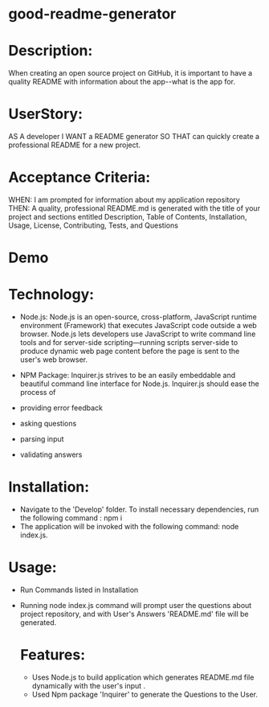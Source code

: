 # good-readme-generator

# Description:
When creating an open source project on GitHub, it is important to have a quality README with information about the app--what is the app for.

# UserStory:
AS A developer
I WANT a README generator
SO THAT can quickly create a professional README for a new project.

# Acceptance Criteria:
WHEN: I am prompted for information about my application repository
THEN: A quality, professional README.md is generated with the title of your project and sections entitled Description, Table of Contents, Installation, Usage, License, Contributing, Tests, and Questions

# Demo

# Technology:
* Node.js:
Node.js is an open-source, cross-platform, JavaScript runtime environment (Framework) that executes JavaScript code outside a web browser. Node.js lets developers use JavaScript to write command line tools and for server-side scripting—running scripts server-side to produce dynamic web page content before the page is sent to the user's web browser.

* NPM Package:
Inquirer.js strives to be an easily embeddable and beautiful command line interface for Node.js.
Inquirer.js should ease the process of
 * providing error feedback
 * asking questions
 * parsing input
 * validating answers

# Installation:
* Navigate to the 'Develop' folder. To install necessary dependencies, run the following command :
   npm i
* The application will be invoked with the following command:
  node index.js.

# Usage:
* Run Commands listed in Installation
* Running node index.js command will prompt user the questions about project repository, and with User's Answers 'README.md' file will be generated.

  # Features:
  * Uses Node.js to build application which generates README.md file dynamically with the user's input .
  * Used Npm package 'Inquirer' to generate the Questions to the User.

